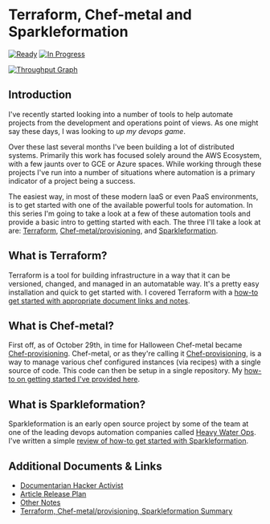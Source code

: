 Terraform, Chef-metal and Sparkleformation
===

[![Ready](https://badge.waffle.io/Adron/researching-devops.png?label=ready&title=Ready)](https://waffle.io/Adron/researching-devops)
[![In Progress](https://badge.waffle.io/Adron/researching-devops.png?label=In%20Progress&title=In%20Progress)](https://waffle.io/Adron/researching-devops)

[![Throughput Graph](http://graphs.waffle.io/Adron/researching-devops/throughput.svg)](https://waffle.io/Adron/researching-devops)

## Introduction
I've recently started looking into a number of tools to help automate projects from the development and operations point of views. As one might say these days, I was looking to *up my devops game*.

Over these last several months I've been building a lot of distributed systems. Primarily this work has focused solely around the AWS Ecosystem, with a few jaunts over to GCE or Azure spaces. While working through these projects I've run into a number of situations where automation is a primary indicator of a project being a success.

The easiest way, in most of these modern IaaS or even PaaS environments, is to get started with one of the available powerful tools for automation. In this series I'm going to take a look at a few of these automation tools and provide a basic intro to getting started with each. The three I'll take a look at are: [Terraform](https://www.terraform.io/), [Chef-metal/provisioning](https://github.com/opscode/chef-provisioning), and [Sparkleformation](https://github.com/sparkleformation/sparkle_formation).

## What is Terraform?

Terraform is a tool for building infrastructure in a way that it can be versioned, changed, and managed in an automatable way. It's a pretty easy installation and quick to get started with. I covered Terraform with a [how-to get started with appropriate document links and notes](./Terraform.md).

## What is Chef-metal?

First off, as of October 29th, in time for Halloween Chef-metal became [Chef-provisioning](https://twitter.com/jkeiser2/status/527601333709602816). Chef-metal, or as they're calling it [Chef-provisioning](https://github.com/opscode/chef-provisioning), is a way to manage various chef configured instances (via recipes) with a single source of code. This code can then be setup in a single repository. My [how-to on getting started I've provided here](./Chef-metal.md).

## What is Sparkleformation?

Sparkleformation is an early open source project by some of the team at one of the leading devops automation companies called [Heavy Water Ops](http://hw-ops.com/). I've written a simple [review of how-to get started with Sparkleformation](./sparkleformation.md).

## Additional Documents & Links

* [Documentarian Hacker Activist](./documentarian_hacker_activist.md)
* [Article Release Plan](./post-release-dates.md)
* [Other Notes](./othernotes.md)
* [Terraform, Chef-metal/provisioning, Sparkleformation Summary](./summarized.md)